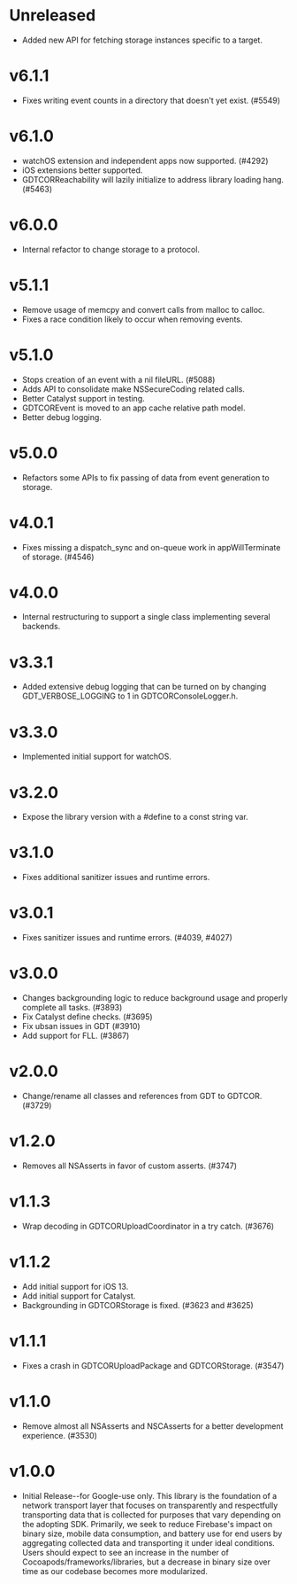 # Unreleased
- Added new API for fetching storage instances specific to a target.

# v6.1.1
- Fixes writing event counts in a directory that doesn't yet exist. (#5549)

# v6.1.0
- watchOS extension and independent apps now supported. (#4292)
- iOS extensions better supported.
- GDTCORReachability will lazily initialize to address library loading hang. (#5463)

# v6.0.0
- Internal refactor to change storage to a protocol.

# v5.1.1
- Remove usage of memcpy and convert calls from malloc to calloc.
- Fixes a race condition likely to occur when removing events.

# v5.1.0
- Stops creation of an event with a nil fileURL. (#5088)
- Adds API to consolidate make NSSecureCoding related calls.
- Better Catalyst support in testing.
- GDTCOREvent is moved to an app cache relative path model.
- Better debug logging.

# v5.0.0
- Refactors some APIs to fix passing of data from event generation to storage.

# v4.0.1
- Fixes missing a dispatch_sync and on-queue work in appWillTerminate of storage. (#4546)

# v4.0.0
- Internal restructuring to support a single class implementing several backends.

# v3.3.1
- Added extensive debug logging that can be turned on by changing
GDT_VERBOSE_LOGGING to 1 in GDTCORConsoleLogger.h.

# v3.3.0
- Implemented initial support for watchOS.

# v3.2.0
- Expose the library version with a #define to a const string var.

# v3.1.0
- Fixes additional sanitizer issues and runtime errors.

# v3.0.1
- Fixes sanitizer issues and runtime errors. (#4039, #4027)

# v3.0.0
- Changes backgrounding logic to reduce background usage and properly complete
all tasks. (#3893)
- Fix Catalyst define checks. (#3695)
- Fix ubsan issues in GDT (#3910)
- Add support for FLL. (#3867)

# v2.0.0
- Change/rename all classes and references from GDT to GDTCOR. (#3729)

# v1.2.0
- Removes all NSAsserts in favor of custom asserts. (#3747)

# v1.1.3
- Wrap decoding in GDTCORUploadCoordinator in a try catch. (#3676)

# v1.1.2
- Add initial support for iOS 13.
- Add initial support for Catalyst.
- Backgrounding in GDTCORStorage is fixed. (#3623 and #3625)

# v1.1.1
- Fixes a crash in GDTCORUploadPackage and GDTCORStorage. (#3547)

# v1.1.0
- Remove almost all NSAsserts and NSCAsserts for a better development
experience. (#3530)

# v1.0.0
- Initial Release--for Google-use only. This library is the foundation of a
network transport layer that focuses on transparently and respectfully
transporting data that is collected for purposes that vary depending on the
adopting SDK. Primarily, we seek to reduce Firebase's impact on binary size,
mobile data consumption, and battery use for end users by aggregating collected
data and transporting it under ideal conditions. Users should expect to see an
increase in the number of Cocoapods/frameworks/libraries, but a decrease in
binary size over time as our codebase becomes more modularized.
